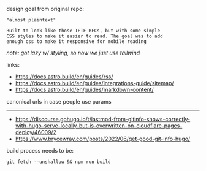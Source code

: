design goal from original repo:

```
"almost plaintext"

Built to look like those IETF RFCs, but with some simple
CSS styles to make it easier to read. The goal was to add
enough css to make it responsive for mobile reading
```

_note: got lazy w/ styling, so now we just use tailwind_

links:

- https://docs.astro.build/en/guides/rss/
- https://docs.astro.build/en/guides/integrations-guide/sitemap/
- https://docs.astro.build/en/guides/markdown-content/

canonical urls in case people use params

---

- https://discourse.gohugo.io/t/lastmod-from-gitinfo-shows-correctly-with-hugo-serve-locally-but-is-overwritten-on-cloudflare-pages-deploy/46009/2
- https://www.brycewray.com/posts/2022/06/get-good-git-info-hugo/

build process needs to be:

```
git fetch --unshallow && npm run build
```
